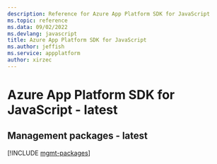 ```yaml
---
description: Reference for Azure App Platform SDK for JavaScript
ms.topic: reference
ms.data: 09/02/2022
ms.devlang: javascript
title: Azure App Platform SDK for JavaScript
ms.author: jeffish
ms.service: appplatform
author: xirzec
---
```

# Azure App Platform SDK for JavaScript - latest

## Management packages - latest
[!INCLUDE [mgmt-packages](app-platform-mgmt-index.md)]